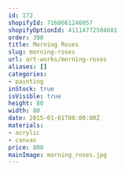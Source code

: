 ```yaml
---
id: 172
shopifyId: 7160661246057
shopifyOptionId: 41114772504681
order: 390
title: Morning Roses
slug: morning-roses
url: art-works/morning-roses
aliases: []
categories:
- painting
inStock: true
isVisible: true
height: 80
width: 80
date: 2015-01-01T00:00:00Z
materials:
- acrylic
- canvas
price: 800
mainImage: morning_roses.jpg
---
```

